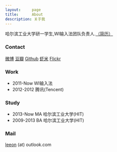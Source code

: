```yaml
---
layout:     page
title:      About
description: 关于我
---
```


哈尔滨工业大学研一学生,WI输入法团队负责人.[（简历）](/assets/resume/leeon-cn.pdf)

### Contact ###

[微博](http://weibo.com/V5liyang) [豆瓣](http://www.douban.com/people/octobershiner/) [Github](http://www.github.com/leeon) [虾米](http://www.xiami.com/u/769076) [Flickr](http://www.flickr.com/photos/octobershiner)

### Work ###

* 2011-Now WI输入法
* 2012-2012 腾讯(Tencent)

### Study ###

* 2013-Now MA 哈尔滨工业大学(HIT)
* 2009-2013 BA 哈尔滨工业大学(HIT)

### Mail ###

[leeon](mailto:leeon@outlook.com) (at) outlook.com

